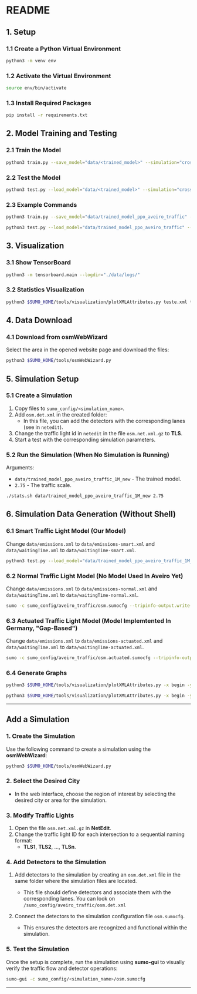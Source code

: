 # README

## 1. Setup

### 1.1 Create a Python Virtual Environment
```bash
python3 -m venv env
```

### 1.2 Activate the Virtual Environment
```bash
source env/bin/activate
```

### 1.3 Install Required Packages
```bash
pip install -r requirements.txt
```

## 2. Model Training and Testing

### 2.1 Train the Model
```bash
python3 train.py --save_model="data/<trained_model>" --simulation="cross/cross" --num_timesteps=100000
```

### 2.2 Test the Model
```bash
python3 test.py --load_model="data/<trained_model>" --simulation="cross/cross" --traffic_scale=1
```

### 2.3 Example Commands
```bash
python3 train.py --save_model="data/trained_model_ppo_aveiro_traffic" --simulation="aveiro_traffic/osm" --timesteps=200000
```
```bash
python3 test.py --load_model="data/trained_model_ppo_aveiro_traffic" --simulation="aveiro_traffic/osm" --traffic_scale=1
```

## 3. Visualization

### 3.1 Show TensorBoard
```bash
python3 -m tensorboard.main --logdir="./data/logs/"
```

### 3.2 Statistics Visualization
```bash
python3 $SUMO_HOME/tools/visualization/plotXMLAttributes.py teste.xml teste2.xml -x maxJamLengthInMeters -y @COUNT -i @NONE --legend --barplot --xbin 1 --xclamp :3000
```

## 4. Data Download

### 4.1 Download from osmWebWizard
Select the area in the opened website page and download the files:
```bash
python3 $SUMO_HOME/tools/osmWebWizard.py
```

## 5. Simulation Setup

### 5.1 Create a Simulation
1. Copy files to `sumo_config/<simulation_name>`.
2. Add `osm.det.xml` in the created folder:
   - In this file, you can add the detectors with the corresponding lanes (see in `netedit`).
3. Change the traffic light id in `netedit` in the file `osm.net.xml.gz` to **TLS**.
4. Start a test with the corresponding simulation parameters.

### 5.2 Run the Simulation (When No Simulation is Running)
Arguments:
- `data/trained_model_ppo_aveiro_traffic_1M_new` - The trained model.
- `2.75` - The traffic scale.
```bash
./stats.sh data/trained_model_ppo_aveiro_traffic_1M_new 2.75 
```

## 6. Simulation Data Generation (Without Shell)

### 6.1 Smart Traffic Light Model (Our Model)
Change `data/emissions.xml` to `data/emissions-smart.xml` and `data/waitingTime.xml` to `data/waitingTime-smart.xml`.
```bash
python3 test.py --load_model="data/trained_model_ppo_aveiro_traffic_1M_new" --simulation="aveiro_traffic/osm" --traffic_scale=2.75
```

### 6.2 Normal Traffic Light Model (No Model Used In Aveiro Yet)
Change `data/emissions.xml` to `data/emissions-normal.xml` and `data/waitingTime.xml` to `data/waitingTime-normal.xml`.
```bash
sumo -c sumo_config/aveiro_traffic/osm.sumocfg --tripinfo-output.write-unfinished="true" --duration-log.statistics="true" --device.emissions.probability="0.10" --no-step-log="true" --no-warnings="true" --end="2250" --scale="2.75" --start="true"
```

### 6.3 Actuated Traffic Light Model (Model Implemtented In Germany, "Gap-Based")
Change `data/emissions.xml` to `data/emissions-actuated.xml` and `data/waitingTime.xml` to `data/waitingTime-actuated.xml`.
```bash
sumo -c sumo_config/aveiro_traffic/osm.actuated.sumocfg --tripinfo-output.write-unfinished="true" --duration-log.statistics="true" --device.emissions.probability="0.10" --no-step-log="true" --no-warnings="true" --end="2250" --scale="2.75" --start="true"
```

### 6.4 Generate Graphs
```bash
python3 $SUMO_HOME/tools/visualization/plotXMLAttributes.py -x begin -y CO2_abs -i @NONE data/emissions-smart.xml data/emissions-normal.xml data/emissions-actuated.xml --ylabel="CO2 mg/m" --title="CO2 Emission in Traffic Lights" --legend --barplot --xbin=60
```
```bash
python3 $SUMO_HOME/tools/visualization/plotXMLAttributes.py -x begin -y waitingTime -i @NONE data/waitingTime-smart.xml data/waitingTime-normal.xml data/waitingTime-actuated.xml --ylabel="Time s/m" --title="Waiting Time in Traffic Lights" --legend --barplot --xbin=60
```

---

## Add a Simulation

### 1. Create the Simulation
Use the following command to create a simulation using the **osmWebWizard**:
```bash
python3 $SUMO_HOME/tools/osmWebWizard.py
```

### 2. Select the Desired City
- In the web interface, choose the region of interest by selecting the desired city or area for the simulation.

### 3. Modify Traffic Lights

1. Open the file `osm.net.xml.gz` in **NetEdit**.
2. Change the traffic light ID for each intersection to a sequential naming format:
    - **TLS1**, **TLS2**, ..., **TLSn**.

### 4. Add Detectors to the Simulation

1. Add detectors to the simulation by creating an `osm.det.xml` file in the same folder where the simulation files are located.
    - This file should define detectors and associate them with the corresponding lanes. You can look on `/sumo_config/aveiro_traffic/osm.det.xml`
    
2. Connect the detectors to the simulation configuration file `osm.sumocfg`.
    - This ensures the detectors are recognized and functional within the simulation.

### 5. Test the Simulation
Once the setup is complete, run the simulation using **sumo-gui** to visually verify the traffic flow and detector operations:
```bash
sumo-gui -c sumo_config/<simulation_name>/osm.sumocfg 
```

---
